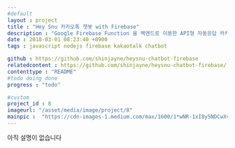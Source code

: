 ```yaml
---
#default
layout : project
title : "Hey Snu 카카오톡 챗봇 with Firebase"
description : "Google Firebase Function 을 백엔드로 이용한 API형 자동응답 카카오톡 챗봇 Hey Snu"
date : 2018-03-01 08:23:40 +0900
tags : javascript nodejs firebase kakaotalk chatbot

github : https://github.com/shinjayne/heysnu-chatbot-firebase
relatedcontent : https://github.com/shinjayne/heysnu-chatbot-firebase/
contenttype : "README"
#todo doing done
progress : "todo"

#custom
project_id : 8
imageurl: "/asset/media/image/project/8"
mainpic :  "https://cdn-images-1.medium.com/max/1600/1*wNR-1xI8y5NDCwXvopG5GQ.png"
---
```


아직 설명이 없습니다
